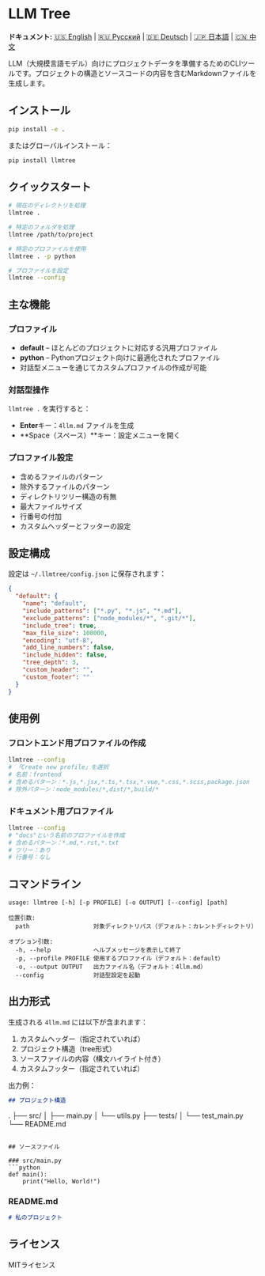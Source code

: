 # LLM Tree

**ドキュメント:** [🇺🇸 English](../README.md) | [🇷🇺 Русский](RU.md) | [🇩🇪 Deutsch](DE.md) | [🇯🇵 日本語](JA.md) | [🇨🇳 中文](CH.md)

LLM（大規模言語モデル）向けにプロジェクトデータを準備するためのCLIツールです。プロジェクトの構造とソースコードの内容を含むMarkdownファイルを生成します。

## インストール

```bash
pip install -e .
```

またはグローバルインストール：

```bash
pip install llmtree
```

## クイックスタート

```bash
# 現在のディレクトリを処理
llmtree .

# 特定のフォルダを処理
llmtree /path/to/project

# 特定のプロファイルを使用
llmtree . -p python

# プロファイルを設定
llmtree --config
```

## 主な機能

### プロファイル

* **default** – ほとんどのプロジェクトに対応する汎用プロファイル
* **python** – Pythonプロジェクト向けに最適化されたプロファイル
* 対話型メニューを通じてカスタムプロファイルの作成が可能

### 対話型操作

`llmtree .` を実行すると：

* **Enter**キー：`4llm.md` ファイルを生成
* \*\*Space（スペース）\*\*キー：設定メニューを開く

### プロファイル設定

* 含めるファイルのパターン
* 除外するファイルのパターン
* ディレクトリツリー構造の有無
* 最大ファイルサイズ
* 行番号の付加
* カスタムヘッダーとフッターの設定

## 設定構成

設定は `~/.llmtree/config.json` に保存されます：

```json
{
  "default": {
    "name": "default",
    "include_patterns": ["*.py", "*.js", "*.md"],
    "exclude_patterns": ["node_modules/*", ".git/*"],
    "include_tree": true,
    "max_file_size": 100000,
    "encoding": "utf-8",
    "add_line_numbers": false,
    "include_hidden": false,
    "tree_depth": 3,
    "custom_header": "",
    "custom_footer": ""
  }
}
```

## 使用例

### フロントエンド用プロファイルの作成

```bash
llmtree --config
# 「Create new profile」を選択
# 名前：frontend
# 含めるパターン：*.js,*.jsx,*.ts,*.tsx,*.vue,*.css,*.scss,package.json
# 除外パターン：node_modules/*,dist/*,build/*
```

### ドキュメント用プロファイル

```bash
llmtree --config
# "docs"という名前のプロファイルを作成
# 含めるパターン：*.md,*.rst,*.txt
# ツリー：あり
# 行番号：なし
```

## コマンドライン

```
usage: llmtree [-h] [-p PROFILE] [-o OUTPUT] [--config] [path]

位置引数:
  path                  対象ディレクトリパス（デフォルト：カレントディレクトリ）

オプション引数:
  -h, --help            ヘルプメッセージを表示して終了
  -p, --profile PROFILE 使用するプロファイル（デフォルト：default）
  -o, --output OUTPUT   出力ファイル名（デフォルト：4llm.md）
  --config              対話型設定を起動
```

## 出力形式

生成される `4llm.md` には以下が含まれます：

1. カスタムヘッダー（指定されていれば）
2. プロジェクト構造（tree形式）
3. ソースファイルの内容（構文ハイライト付き）
4. カスタムフッター（指定されていれば）

出力例：

```markdown
## プロジェクト構造

```

.
├── src/
│   ├── main.py
│   └── utils.py
├── tests/
│   └── test\_main.py
└── README.md

````

## ソースファイル

### src/main.py
```python
def main():
    print("Hello, World!")
````

### README.md

```markdown
# 私のプロジェクト
```

## ライセンス

MITライセンス
